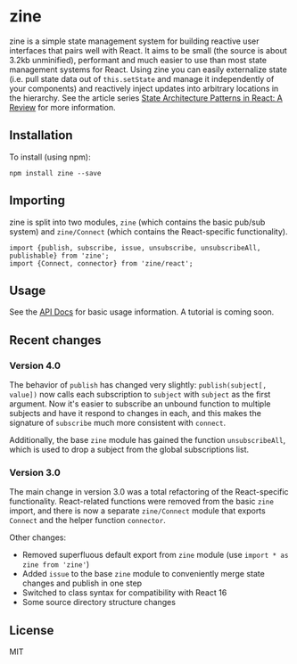 # zine

zine is a simple state management system for building reactive user interfaces that pairs well with React. It aims to be small (the source is about 3.2kb unminified), performant and much easier to use than most state management systems for React. Using zine you can easily externalize state (i.e. pull state data out of `this.setState` and manage it independently of your components) and reactively inject updates into arbitrary locations in the hierarchy. See the article series [State Architecture Patterns in React: A Review](https://medium.com/@skylernelson_64801/state-architecture-patterns-in-react-a-review-df02c1e193c6) for more information.

## Installation

To install (using npm):
```
npm install zine --save
```

## Importing
zine is split into two modules, `zine` (which contains the basic pub/sub system) and `zine/Connect` (which contains the React-specific functionality).
```
import {publish, subscribe, issue, unsubscribe, unsubscribeAll, publishable} from 'zine';
import {Connect, connector} from 'zine/react';
```

## Usage

See the [API Docs](docs/API.md) for basic usage information. A tutorial is coming soon.

## Recent changes

### Version 4.0

The behavior of `publish` has changed very slightly: `publish(subject[, value])` now calls each subscription to `subject` with `subject` as the first argument. Now it's easier to subscribe an unbound function to multiple subjects and have it respond to changes in each, and this makes the signature of `subscribe` much more consistent with `connect`.

Additionally, the base `zine` module has gained the function `unsubscribeAll`, which is used to drop a subject from the global subscriptions list.

### Version 3.0

The main change in version 3.0 was a total refactoring of the React-specific functionality. React-related functions were removed from the basic `zine` import, and there is now a separate `zine/Connect` module that exports `Connect` and the helper function `connector`.

Other changes:
* Removed superfluous default export from `zine` module (use `import * as zine from 'zine'`)
* Added `issue` to the base `zine` module to conveniently merge state changes and publish in one step
* Switched to class syntax for compatibility with React 16
* Some source directory structure changes

## License

MIT
